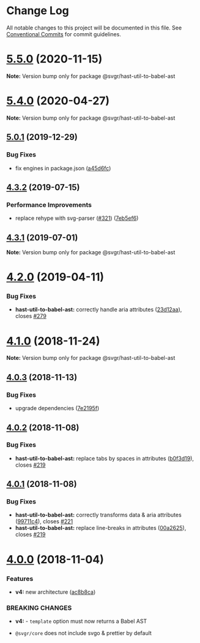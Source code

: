 # Change Log

All notable changes to this project will be documented in this file.
See [Conventional Commits](https://conventionalcommits.org) for commit guidelines.

# [5.5.0](https://github.com/gregberge/svgr/tree/master/packages/hast-util-to-babel-ast/compare/v5.4.0...v5.5.0) (2020-11-15)

**Note:** Version bump only for package @svgr/hast-util-to-babel-ast





# [5.4.0](https://github.com/gregberge/svgr/tree/master/packages/hast-util-to-babel-ast/compare/v5.3.1...v5.4.0) (2020-04-27)

**Note:** Version bump only for package @svgr/hast-util-to-babel-ast





## [5.0.1](https://github.com/gregberge/svgr/tree/master/packages/hast-util-to-babel-ast/compare/v5.0.0...v5.0.1) (2019-12-29)


### Bug Fixes

* fix engines in package.json ([a45d6fc](https://github.com/gregberge/svgr/tree/master/packages/hast-util-to-babel-ast/commit/a45d6fc8b43402bec60ed4e9273f90fdc65a23a7))





## [4.3.2](https://github.com/gregberge/svgr/tree/master/packages/hast-util-to-babel-ast/compare/v4.3.1...v4.3.2) (2019-07-15)


### Performance Improvements

* replace rehype with svg-parser ([#321](https://github.com/gregberge/svgr/tree/master/packages/hast-util-to-babel-ast/issues/321)) ([7eb5ef6](https://github.com/gregberge/svgr/tree/master/packages/hast-util-to-babel-ast/commit/7eb5ef6))





## [4.3.1](https://github.com/gregberge/svgr/tree/master/packages/hast-util-to-babel-ast/compare/v4.3.0...v4.3.1) (2019-07-01)

**Note:** Version bump only for package @svgr/hast-util-to-babel-ast





# [4.2.0](https://github.com/gregberge/svgr/tree/master/packages/hast-util-to-babel-ast/compare/v4.1.0...v4.2.0) (2019-04-11)


### Bug Fixes

* **hast-util-to-babel-ast:** correctly handle aria attributes ([23d12aa](https://github.com/gregberge/svgr/tree/master/packages/hast-util-to-babel-ast/commit/23d12aa)), closes [#279](https://github.com/gregberge/svgr/tree/master/packages/hast-util-to-babel-ast/issues/279)





# [4.1.0](https://github.com/gregberge/svgr/compare/v4.0.4...v4.1.0) (2018-11-24)

**Note:** Version bump only for package @svgr/hast-util-to-babel-ast





## [4.0.3](https://github.com/gregberge/svgr/compare/v4.0.2...v4.0.3) (2018-11-13)


### Bug Fixes

* upgrade dependencies ([7e2195f](https://github.com/gregberge/svgr/commit/7e2195f))





## [4.0.2](https://github.com/gregberge/svgr/compare/v4.0.1...v4.0.2) (2018-11-08)


### Bug Fixes

* **hast-util-to-babel-ast:** replace tabs by spaces in attributes ([b0f3d19](https://github.com/gregberge/svgr/commit/b0f3d19)), closes [#219](https://github.com/gregberge/svgr/issues/219)





## [4.0.1](https://github.com/gregberge/svgr/compare/v4.0.0...v4.0.1) (2018-11-08)


### Bug Fixes

* **hast-util-to-babel-ast:** correctly transforms data & aria attributes ([99711c4](https://github.com/gregberge/svgr/commit/99711c4)), closes [#221](https://github.com/gregberge/svgr/issues/221)
* **hast-util-to-babel-ast:** replace line-breaks in attributes ([00a2625](https://github.com/gregberge/svgr/commit/00a2625)), closes [#219](https://github.com/gregberge/svgr/issues/219)





# [4.0.0](https://github.com/gregberge/svgr/compare/v3.1.0...v4.0.0) (2018-11-04)


### Features

* **v4:** new architecture ([ac8b8ca](https://github.com/gregberge/svgr/commit/ac8b8ca))


### BREAKING CHANGES

* **v4:** - `template` option must now returns a Babel AST
- `@svgr/core` does not include svgo & prettier by default
